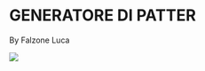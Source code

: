 <h1> GENERATORE DI PATTER </h1>
<p>  By Falzone Luca </p>
<img src="https://i.imgur.com/Lfjv6tq.gif">
